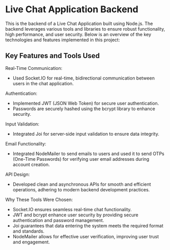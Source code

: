 # Live Chat Application Backend


This is the backend of a Live Chat Application built using Node.js. The backend leverages various tools and libraries to ensure robust functionality, high performance, and user security. Below is an overview of the key technologies and features implemented in this project:

## Key Features and Tools Used

Real-Time Communication:
* Used Socket.IO for real-time, bidirectional communication between users in the chat application.

Authentication:
* Implemented JWT (JSON Web Token) for secure user authentication.
* Passwords are securely hashed using the bcrypt library to enhance security.

Input Validation:
* Integrated Joi for server-side input validation to ensure data integrity.

Email Functionality:
* Integrated NodeMailer to send emails to users and used it to send OTPs (One-Time Passwords) for verifying user email addresses during account creation.

API Design:
* Developed clean and asynchronous APIs for smooth and efficient operations, adhering to modern backend development practices.

Why These Tools Were Chosen:
* Socket.IO ensures seamless real-time chat functionality.
* JWT and bcrypt enhance user security by providing secure authentication and password management.
* Joi guarantees that data entering the system meets the required format and standards.
* NodeMailer allows for effective user verification, improving user trust and engagement.
